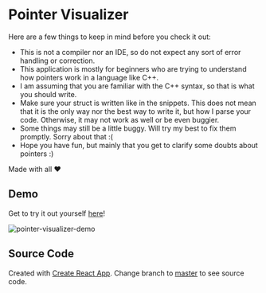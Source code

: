 # Pointer Visualizer

Here are a few things to keep in mind before you check it out:
- This is not a compiler nor an IDE, so do not expect any sort of error handling or correction.
- This application is mostly for beginners who are trying to understand how pointers work in a language like C++.
- I am assuming that you are familiar with the C++ syntax, so that is what you should write.
- Make sure your struct is written like in the snippets. This does not mean that it is the only way nor the best way to write it, but how I parse your code. Otherwise, it may not work as well or be even buggier.
- Some things may still be a little buggy. Will try my best to fix them promptly. Sorry about that :(
- Hope you have fun, but mainly that you get to clarify some doubts about pointers :)

Made with all ♥

## Demo

Get to try it out yourself [here](https://nestoralfaro.github.io/pointer-visualizer/)!

![pointer-visualizer-demo](https://user-images.githubusercontent.com/83131937/172932076-d87cdaea-14a8-4c8e-94eb-258d6efb1539.gif)

## Source Code

Created with [Create React App](https://github.com/facebook/create-react-app). Change branch to [master](https://github.com/nestoralfaro/pointer-visualizer/tree/master) to see source code.
